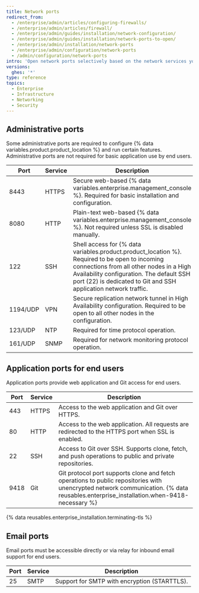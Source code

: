 ```yaml
---
title: Network ports
redirect_from:
  - /enterprise/admin/articles/configuring-firewalls/
  - /enterprise/admin/articles/firewall/
  - /enterprise/admin/guides/installation/network-configuration/
  - /enterprise/admin/guides/installation/network-ports-to-open/
  - /enterprise/admin/installation/network-ports
  - /enterprise/admin/configuration/network-ports
  - /admin/configuration/network-ports
intro: 'Open network ports selectively based on the network services you need to expose for administrators, end users, and email support.'
versions:
  ghes: '*'
type: reference
topics:
  - Enterprise
  - Infrastructure
  - Networking
  - Security
---
```

## Administrative ports

Some administrative ports are required to configure {% data variables.product.product_location %} and run certain features. Administrative ports are not required for basic application use by end users.

| Port | Service | Description |
|---|---|---|
| 8443 | HTTPS | Secure web-based {% data variables.enterprise.management_console %}. Required for basic installation and configuration. |
| 8080 | HTTP | Plain-text web-based {% data variables.enterprise.management_console %}. Not required unless SSL is disabled manually. |
| 122 | SSH | Shell access for {% data variables.product.product_location %}. Required to be open to incoming connections from all other nodes in a High Availability configuration. The default SSH port (22) is dedicated to Git and SSH application network traffic. |
| 1194/UDP | VPN | Secure replication network tunnel in High Availability configuration. Required to be open to all other nodes in the configuration.|
| 123/UDP| NTP | Required for time protocol operation. |
| 161/UDP | SNMP | Required for network monitoring protocol operation. |

## Application ports for end users

Application ports provide web application and Git access for end users.

| Port | Service | Description |
|---|---|---|
| 443 | HTTPS | Access to the web application and Git over HTTPS. |
| 80 | HTTP | Access to the web application. All requests are redirected to the HTTPS port when SSL is enabled. |
| 22 | SSH | Access to Git over SSH. Supports clone, fetch, and push operations to public and private repositories. |
| 9418 | Git | Git protocol port supports clone and fetch operations to public repositories with unencrypted network communication. {% data reusables.enterprise_installation.when-9418-necessary %} |

{% data reusables.enterprise_installation.terminating-tls %}

## Email ports

Email ports must be accessible directly or via relay for inbound email support for end users.

| Port | Service | Description |
|---|---|---|
| 25 | SMTP | Support for SMTP with encryption (STARTTLS). |
